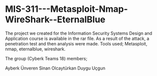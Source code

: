 # MIS-311---Metasploit-Nmap-WireShark--EternalBlue


The project we created for the Information Security Systems Design and Application course is available in the rar file. As a result of the attack, a penetration test and then analysis were made. Tools used; Metasploit, nmap, eternalblue, wireshark. 


The group (Cyberk Teams 18) members;

Ayberk Ünveren
Sinan Olcaytürkan
Duygu Uçgun 

